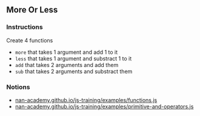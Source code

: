 ## More Or Less

### Instructions

Create 4 functions
- `more` that takes 1 argument and add 1 to it
- `less` that takes 1 argument and substract 1 to it
- `add` that takes 2 arguments and add them
- `sub` that takes 2 arguments and substract them


### Notions

- [nan-academy.github.io/js-training/examples/functions.js](https://nan-academy.github.io/js-training/examples/functions.js)
- [nan-academy.github.io/js-training/examples/primitive-and-operators.js](https://nan-academy.github.io/js-training/examples/primitive-and-operators.js)
